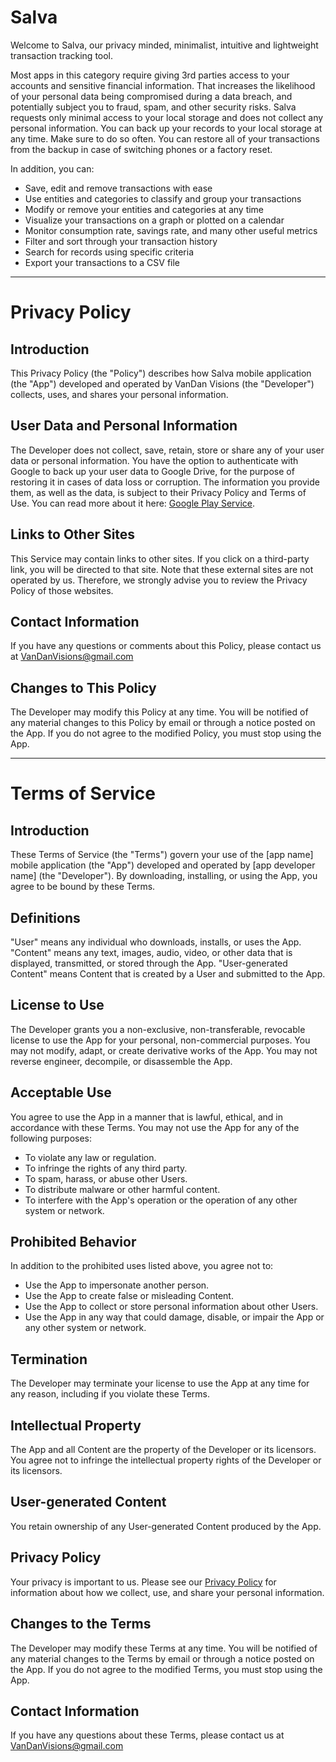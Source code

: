 # Salva
Welcome to Salva, our privacy minded, minimalist, intuitive and lightweight transaction tracking tool.

Most apps in this category require giving 3rd parties access to your accounts and sensitive financial information. That increases the likelihood of your personal data being compromised during a data breach, and potentially subject you to fraud, spam, and other security risks. Salva requests only minimal access to your local storage and does not collect any personal information.
You can back up your records to your local storage at any time. Make sure to do so often. You can restore all of your transactions from the backup in case of switching phones or a factory reset.

In addition, you can:
- Save, edit and remove transactions with ease
- Use entities and categories to classify and group your transactions
- Modify or remove your entities and categories at any time
- Visualize your transactions on a graph or plotted on a calendar
- Monitor consumption rate, savings rate, and many other useful metrics
- Filter and sort through your transaction history
- Search for records using specific criteria
- Export your transactions to a CSV file

---

# Privacy Policy

## Introduction

This Privacy Policy (the "Policy") describes how Salva mobile application (the "App") developed and operated by VanDan Visions (the "Developer") collects, uses, and shares your personal information.

## User Data and Personal Information

The Developer does not collect, save, retain, store or share any of your user data or personal information. You have the option to authenticate with Google to back up your user data to Google Drive, for the purpose of restoring it in cases of data loss or corruption. The information you provide them, as well as the data, is subject to their Privacy Policy and Terms of Use. You can read more about it here: [Google Play Service](https://policies.google.com/privacy).

## Links to Other Sites
This Service may contain links to other sites. If you click on a third-party link, you will be directed to that site. Note that these external sites are not operated by us. Therefore, we strongly advise you to review the Privacy Policy of those websites.

## Contact Information

If you have any questions or comments about this Policy, please contact us at VanDanVisions@gmail.com

## Changes to This Policy

The Developer may modify this Policy at any time. You will be notified of any material changes to this Policy by email or through a notice posted on the App. If you do not agree to the modified Policy, you must stop using the App.

---

# Terms of Service

## Introduction
These Terms of Service (the "Terms") govern your use of the [app name] mobile application (the "App") developed and operated by [app developer name] (the "Developer"). By downloading, installing, or using the App, you agree to be bound by these Terms.

## Definitions
"User" means any individual who downloads, installs, or uses the App.
"Content" means any text, images, audio, video, or other data that is displayed, transmitted, or stored through the App.
"User-generated Content" means Content that is created by a User and submitted to the App.

## License to Use
The Developer grants you a non-exclusive, non-transferable, revocable license to use the App for your personal, non-commercial purposes. You may not modify, adapt, or create derivative works of the App. You may not reverse engineer, decompile, or disassemble the App.

## Acceptable Use
You agree to use the App in a manner that is lawful, ethical, and in accordance with these Terms. You may not use the App for any of the following purposes:
- To violate any law or regulation.
- To infringe the rights of any third party.
- To spam, harass, or abuse other Users.
- To distribute malware or other harmful content.
- To interfere with the App's operation or the operation of any other system or network.

## Prohibited Behavior
In addition to the prohibited uses listed above, you agree not to:
- Use the App to impersonate another person.
- Use the App to create false or misleading Content.
- Use the App to collect or store personal information about other Users.
- Use the App in any way that could damage, disable, or impair the App or any other system or network.

## Termination
The Developer may terminate your license to use the App at any time for any reason, including if you violate these Terms.

## Intellectual Property
The App and all Content are the property of the Developer or its licensors. You agree not to infringe the intellectual property rights of the Developer or its licensors.

## User-generated Content
You retain ownership of any User-generated Content produced by the App.

## Privacy Policy
Your privacy is important to us. Please see our [Privacy Policy](https://github.com/DanTheMan9889/VanDan-Visions/blob/main/salva-privacy-policy.md) for information about how we collect, use, and share your personal information.

## Changes to the Terms
The Developer may modify these Terms at any time. You will be notified of any material changes to the Terms by email or through a notice posted on the App. If you do not agree to the modified Terms, you must stop using the App.

## Contact Information
If you have any questions about these Terms, please contact us at VanDanVisions@gmail.com
